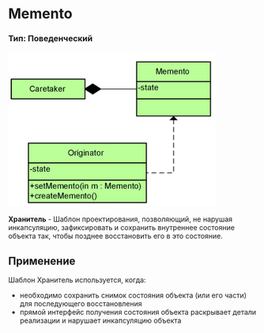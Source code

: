 # Memento
### Тип: Поведенческий

![Image alt](https://github.com/sergeybushuev/Memento/raw/master/UML.png)

**Хранитель** - Шаблон проектирования, позволяющий, не нарушая инкапсуляцию, зафиксировать и сохранить внутреннее состояние объекта так, чтобы позднее восстановить его в это состояние.
## Применение
  Шаблон Хранитель используется, когда:
  - необходимо сохранить снимок состояния объекта (или его части) для последующего восстановления
  - прямой интерфейс получения состояния объекта раскрывает детали реализации и нарушает инкапсуляцию объекта

 
